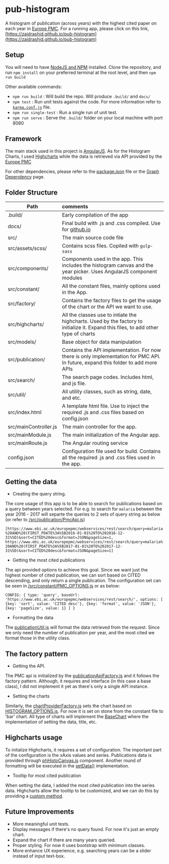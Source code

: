 # pub-histogram
A histogram of publication (across years) with the highest cited paper on each year in [Europe PMC](https://europepmc.org/RestfulWebService). For a running app, please click on this link, [https://zaidrashid.github.io/pub-histogram](https://zaidrashid.github.io/pub-histogram)

Setup
-----
You will need to have [NodeJS and NPM](https://nodejs.org/en/) installed. Clone the repository, and run `npm install` on your preferred terminal at the root level, and then `npm run build`

Other available commands:

* `npm run build` : Will build the repo. Will produce `.build/` and `docs/`
* `npm test` : Run unit tests against the code. For more information refer to [`karma.conf.js`](https://github.com/zaidrashid/pub-histogram/blob/master/karma.conf.js) file.
* `npm run single-test` : Run a single run of unit test. 
* `npm run serve` : Serve the `.build/` folder on your local machine with port 8080

Framework
--------

The main stack used in this project is [AngularJS](https://angularjs.org/). As for the Histogram Charts, I used [Highcharts](https://www.highcharts.com/demo/column-basic) while the data is retrieved via API provided by the [Europe PMC](https://europepmc.org/RestfulWebService)

For other dependencies, please refer to the [package.json](https://github.com/zaidrashid/pub-histogram/blob/master/package.json) file or the [Graph Dependency](https://github.com/zaidrashid/pub-histogram/network/dependencies) page.

Folder Structure
----------------
| Path        | comments           |
| ------------|:-------------|
| .build/      | Early compilation of the app |
| docs/      | Final build with .js and .css compiled. Use for [github.io](https://zaidrashid.github.io/pub-histogram)     |
| src/ | The main source code file     |
| src/assets/scss/| Contains scss files. Copiled with `gulp-sass`|
| src/components/| Components used in the app. This includes the histogram canvas and the year picker. Uses AngularJS component modules|
| src/constant/| All the constant files, mainly options used in the App. |
| src/factory/| Contains the factory files to get the usage of the chart or the API we want to use. |
|src/highcharts/| All the classes use to intiate the highcharts. Used by the factory to initialize it. Expand this files, to add other type of charts|
|src/models/| Base object for data manipulation |
|src/publication/| Contains the API implementation. For now there is only implementation for PMC API. In future, expand this folder to add more APIs|
| src/search/ | The search page codes. Includes html, and js file. |
| src/util/| All utility classes, such as string, date, and etc. |
| src/index.html| A template html file. Use to inject the required .js and .css files based on config.json|
| src/mainController.js| The main controller for the app. |
| src/mainModule.js | The main initialization of the Angular app. |
| src/mainRoute.js | The Angular routing service |
| config.json| Configuration file used for build. Contains all the required .js and .css files used in the app. |

Getting the data
----------------

* Creating the query string.

The core usage of this app is to be able to search for publications based on a query between years selected. For e.g. to search for `malaria` between the year 2016 - 2017 will separte the queries to 2 sets of query string as below (or refer to [/src/publication/PmcApi.js](https://github.com/zaidrashid/pub-histogram/blob/master/src/publication/PmcApi.js))

`[https://www.ebi.ac.uk/europepmc/webservices/rest/search/query=malaria%20AND%20(FIRST_PDATE%3A%5B2016-01-01%20TO%202016-12-31%5D)&sort=CITED%20desc&format=JSON&pageSize=1,
https://www.ebi.ac.uk/europepmc/webservices/rest/search/query=malaria%20AND%20(FIRST_PDATE%3A%5B2017-01-01%20TO%202017-12-31%5D)&sort=CITED%20desc&format=JSON&pageSize=1]
`

* Getting the most cited publications

The api provided options to achieve this goal. Since we want just the highest number of cited publication, we can sort based on CITED descending, and only return a single publication. The configuration set can be seen in [/src/constant/PMC_OPTIONS.js](https://github.com/zaidrashid/pub-histogram/blob/master/src/constant/PMC_API_OPTIONS.js) or as below:

`
CONFIG: {
            type: 'query',
            baseUrl: 'https://www.ebi.ac.uk/europepmc/webservices/rest/search/',
            options: [
                {key: 'sort', value: 'CITED desc'},
                {key: 'format', value: 'JSON'},
                {key: 'pageSize', value: 1}
            ]
        }
`

* Formatting the data

The [publicationUtil.js](https://github.com/zaidrashid/pub-histogram/blob/master/src/util/publicationUtil.js) will format the data retrieved from the request. Since we only need the number of publication per year, and the most cited we format those in the utility class.

The factory pattern
-----------------

* Getting the API. 

The PMC api is initialized by the [publicationApiFactory.js](https://github.com/zaidrashid/pub-histogram/blob/master/src/factory/publicationApiFactory.js) and it follows the factory pattern. Although, it requires and interface (in this case a base class), I did not implement it yet as there's only a single API instance. 

* Setting the charts

Similarly, the [chartProviderFactory.js](https://github.com/zaidrashid/pub-histogram/blob/master/src/factory/chartProviderFactory.js) sets the chart based on [HISTOGRAM_OPTIONS.js](https://github.com/zaidrashid/pub-histogram/blob/master/src/constant/HISTOGRAM_OPTIONS.js). For now it is set on stone from the constant file to 'bar' chart. All type of charts will implement the [BaseChart](https://github.com/zaidrashid/pub-histogram/blob/master/src/highcharts/BaseChart.js) where the implementation of setting the data, title, etc. 


Highcharts usage
---------------

To initalize Highcharts, it requires a set of configuration. The important part of the configuration is the xAxis values and series. Publications data is provided through [phHistoCanvas.js](https://github.com/zaidrashid/pub-histogram/blob/master/src/components/phHistoCanvas.js) component. Another round of formatting will be executed in the [setData()](https://github.com/zaidrashid/pub-histogram/blob/master/src/highcharts/BaseChart.js#L75) implementation.

* Tooltip for most cited publication

When setting the data, I added the most cited publication into the series data. Highcharts allow the tooltip to be customized, and we can do this by providing a [custom method](https://github.com/zaidrashid/pub-histogram/blob/master/src/highcharts/BaseChart.js#L20). 

Future Improvements
------------------

* More meaningful unit tests.
* Display messages if there's no query found. For now it's just an empty chart. 
* Expand the chart if there are many years queried. 
* Proper styling. For now it uses bootstrap with minimum classes. 
* More enhance UX experience, e.g. searching years can be a slider instead of input text-box. 
